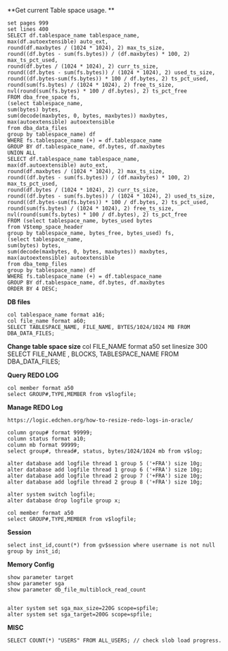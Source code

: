 **Get current Table space usage. **

    set pages 999
    set lines 400
    SELECT df.tablespace_name tablespace_name,
    max(df.autoextensible) auto_ext,
    round(df.maxbytes / (1024 * 1024), 2) max_ts_size,
    round((df.bytes - sum(fs.bytes)) / (df.maxbytes) * 100, 2) max_ts_pct_used,
    round(df.bytes / (1024 * 1024), 2) curr_ts_size,
    round((df.bytes - sum(fs.bytes)) / (1024 * 1024), 2) used_ts_size,
    round((df.bytes-sum(fs.bytes)) * 100 / df.bytes, 2) ts_pct_used,
    round(sum(fs.bytes) / (1024 * 1024), 2) free_ts_size,
    nvl(round(sum(fs.bytes) * 100 / df.bytes), 2) ts_pct_free
    FROM dba_free_space fs,
    (select tablespace_name, 
    sum(bytes) bytes,
    sum(decode(maxbytes, 0, bytes, maxbytes)) maxbytes,
    max(autoextensible) autoextensible
    from dba_data_files
    group by tablespace_name) df
    WHERE fs.tablespace_name (+) = df.tablespace_name
    GROUP BY df.tablespace_name, df.bytes, df.maxbytes
    UNION ALL
    SELECT df.tablespace_name tablespace_name,
    max(df.autoextensible) auto_ext,
    round(df.maxbytes / (1024 * 1024), 2) max_ts_size,
    round((df.bytes - sum(fs.bytes)) / (df.maxbytes) * 100, 2) max_ts_pct_used,
    round(df.bytes / (1024 * 1024), 2) curr_ts_size,
    round((df.bytes - sum(fs.bytes)) / (1024 * 1024), 2) used_ts_size,
    round((df.bytes-sum(fs.bytes)) * 100 / df.bytes, 2) ts_pct_used,
    round(sum(fs.bytes) / (1024 * 1024), 2) free_ts_size,
    nvl(round(sum(fs.bytes) * 100 / df.bytes), 2) ts_pct_free
    FROM (select tablespace_name, bytes_used bytes
    from V$temp_space_header
    group by tablespace_name, bytes_free, bytes_used) fs,
    (select tablespace_name,
    sum(bytes) bytes,
    sum(decode(maxbytes, 0, bytes, maxbytes)) maxbytes,
    max(autoextensible) autoextensible
    from dba_temp_files
    group by tablespace_name) df
    WHERE fs.tablespace_name (+) = df.tablespace_name
    GROUP BY df.tablespace_name, df.bytes, df.maxbytes
    ORDER BY 4 DESC;

**DB files**

    col tablespace_name format a16;
    col file_name format a60;
    SELECT TABLESPACE_NAME, FILE_NAME, BYTES/1024/1024 MB FROM DBA_DATA_FILES;

**Change table space size**
    col FILE_NAME format a50
    set linesize 300
    SELECT  FILE_NAME ,  BLOCKS, TABLESPACE_NAME FROM DBA_DATA_FILES;

**Query REDO LOG**

    col member format a50
    select GROUP#,TYPE,MEMBER from v$logfile;

**Manage REDO Log**

    https://logic.edchen.org/how-to-resize-redo-logs-in-oracle/

    column group# format 99999;
    column status format a10;
    column mb format 99999;
    select group#, thread#, status, bytes/1024/1024 mb from v$log;

    alter database add logfile thread 1 group 5 ('+FRA') size 10g;
    alter database add logfile thread 1 group 6 ('+FRA') size 10g;
    alter database add logfile thread 2 group 7 ('+FRA') size 10g;
    alter database add logfile thread 2 group 8 ('+FRA') size 10g;

    alter system switch logfile;
    alter database drop logfile group x;

    col member format a50
    select GROUP#,TYPE,MEMBER from v$logfile;


**Session**

    select inst_id,count(*) from gv$session where username is not null group by inst_id;

**Memory Config**

    show parameter target
    show parameter sga
    show parameter db_file_multiblock_read_count
    

    alter system set sga_max_size=220G scope=spfile;
    alter system set sga_target=200G scope=spfile;

**MISC**

    SELECT COUNT(*) "USERS" FROM ALL_USERS; // check slob load progress.